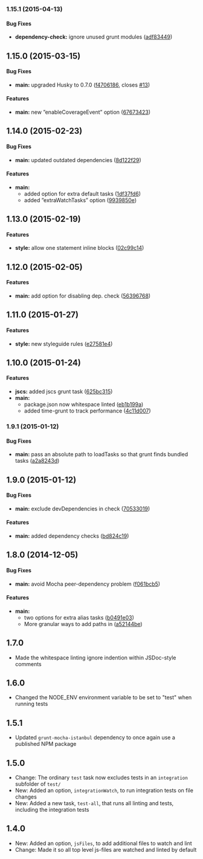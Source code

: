 ### 1.15.1 (2015-04-13)


#### Bug Fixes

* **dependency-check:** ignore unused grunt modules ([adf83449](https://github.com/bloglovin/lintlovin/commit/adf834495fc26a1312ca6dd609521226c8682fdd))


## 1.15.0 (2015-03-15)


#### Bug Fixes

* **main:** upgraded Husky to 0.7.0 ([f4706186](https://github.com/bloglovin/lintlovin/commit/f4706186a9efe6d58f190a8bab4e4c2f87d89173), closes [#13](https://github.com/bloglovin/lintlovin/issues/13))


#### Features

* **main:** new ”enableCoverageEvent” option ([67673423](https://github.com/bloglovin/lintlovin/commit/67673423fecf43d1c2d4193e285bb1cfa49ab393))


## 1.14.0 (2015-02-23)


#### Bug Fixes

* **main:** updated outdated dependencies ([8d122f29](https://github.com/bloglovin/lintlovin/commit/8d122f29a66c63e1b508aa911fa41303339b0812))


#### Features

* **main:**
  * added option for extra default tasks ([1df37fd6](https://github.com/bloglovin/lintlovin/commit/1df37fd6e172d446103bb46aa4e3b0d14ba21852))
  * added ”extraWatchTasks” option ([9939850e](https://github.com/bloglovin/lintlovin/commit/9939850e126bfcc54f51ed9ea83bdda0e0a7194e))


## 1.13.0 (2015-02-19)


#### Features

* **style:** allow one statement inline blocks ([02c99c14](https://github.com/bloglovin/lintlovin/commit/02c99c14c157dd571b412e94744a541130d4686e))


## 1.12.0 (2015-02-05)


#### Features

* **main:** add option for disabling dep. check ([56396768](https://github.com/bloglovin/lintlovin/commit/563967680db82529d503554972ac8d5445cbef94))


## 1.11.0 (2015-01-27)


#### Features

* **style:** new styleguide rules ([e27581e4](https://github.com/bloglovin/lintlovin/commit/e27581e4b533cb6281cec5dafced30130595765a))


## 1.10.0 (2015-01-24)


#### Features

* **jscs:** added jscs grunt task ([625bc315](https://github.com/bloglovin/lintlovin/commit/625bc315f480014d4b7bda5176573545b68d93cc))
* **main:**
  * package.json now whitespace linted ([eb1b199a](https://github.com/bloglovin/lintlovin/commit/eb1b199a57104a102634ea7aefb0b4fb9db54527))
  * added time-grunt to track performance ([4c11d007](https://github.com/bloglovin/lintlovin/commit/4c11d007849e381dfd67977a3e4ea0ba2654af39))


### 1.9.1 (2015-01-12)


#### Bug Fixes

* **main:** pass an absolute path to loadTasks so that grunt finds bundled tasks ([a2a8243d](https://github.com/bloglovin/lintlovin/commit/a2a8243dec8cbbfc410a59953d724b27944f9210))


## 1.9.0 (2015-01-12)


#### Bug Fixes

* **main:** exclude devDependencies in check ([70533019](https://github.com/bloglovin/lintlovin/commit/70533019fe3350a86c79b7e097c915723025f0b6))


#### Features

* **main:** added dependency checks ([bd824c19](https://github.com/bloglovin/lintlovin/commit/bd824c19bd6d03675be24782307c99b43040f838))


## 1.8.0 (2014-12-05)


#### Bug Fixes

* **main:** avoid Mocha peer-dependency problem ([f061bcb5](https://github.com/bloglovin/lintlovin/commit/f061bcb568b5e609fa7d46e25e880c4482eb4720))


#### Features

* **main:**
  * two options for extra alias tasks ([b0491e03](https://github.com/bloglovin/lintlovin/commit/b0491e033b2ce7f30fe4236e1efde7ff4878e740))
  * More granular ways to add paths in ([a52144be](https://github.com/bloglovin/lintlovin/commit/a52144be0a354bc0e0895bad0396ea573d0cef89))

## 1.7.0

* Made the whitespace linting ignore indention within JSDoc-style comments

## 1.6.0

* Changed the NODE_ENV environment variable to be set to "test" when running tests

## 1.5.1

* Updated `grunt-mocha-istanbul` dependency to once again use a published NPM package

## 1.5.0

* Change: The ordinary `test` task now excludes tests in an `integration` subfolder of `test/`
* New: Added an option, `integrationWatch`, to run integration tests on file changes
* New: Added a new task, `test-all`, that runs all linting and tests, including the integration tests

## 1.4.0

* New: Added an option, `jsFiles`, to add additional files to watch and lint
* Change: Made it so all top level js-files are watched and linted by default
